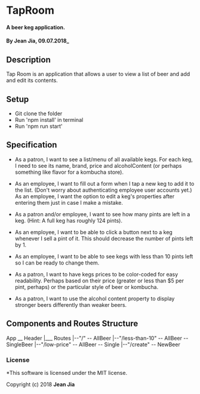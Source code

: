 # TapRoom

#### A beer keg application.

#### By Jean Jia, 09.07.2018_

## Description

Tap Room is an application that allows a user to view a list of beer and add and edit its contents.

## Setup

* Git clone the folder
* Run 'npm install' in terminal
* Run 'npm run start'

## Specification

* As a patron, I want to see a list/menu of all available kegs. For each keg, I need to see its name, brand, price and alcoholContent (or perhaps something like flavor for a kombucha store).

* As an employee, I want to fill out a form when I tap a new keg to add it to the list. (Don't worry about authenticating employee user accounts yet.)
As an employee, I want the option to edit a keg's properties after entering them just in case I make a mistake.

* As a patron and/or employee, I want to see how many pints are left in a keg. (Hint: A full keg has roughly 124 pints).

* As an employee, I want to be able to click a button next to a keg whenever I sell a pint of it. This should decrease the number of pints left by 1.

* As an employee, I want to be able to see kegs with less than 10 pints left so I can be ready to change them.

* As a patron, I want to have kegs prices to be color-coded for easy readability. Perhaps based on their price (greater or less than $5 per pint, perhaps) or the particular style of beer or kombucha.

* As a patron, I want to use the alcohol content property to display stronger beers differently than weaker beers.

## Components and Routes Structure

App __ Header
  |___ Routes
          |--"/" -- AllBeer
          |--"/less-than-10" -- AllBeer -- SingleBeer
          |--"/low-price" -- AllBeer -- Single
          |--"/create" -- NewBeer

### License

*This software is licensed under the MIT license.

Copyright (c) 2018 **Jean Jia**
